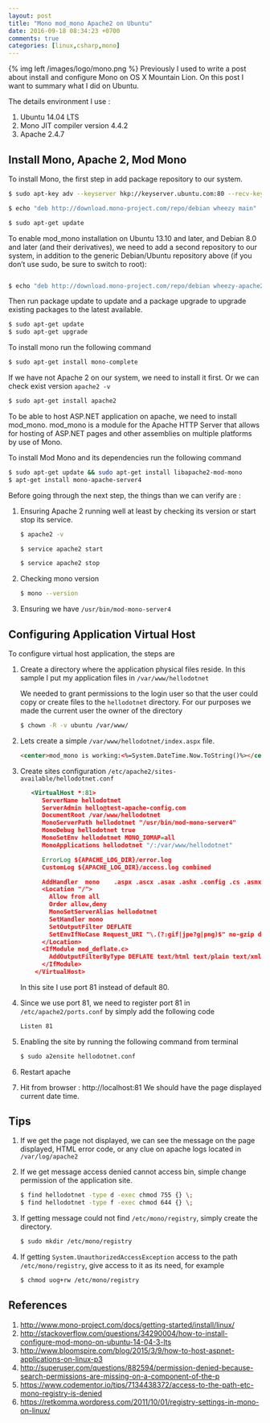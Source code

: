 ```yaml
---
layout: post
title: "Mono mod_mono Apache2 on Ubuntu"
date: 2016-09-18 08:34:23 +0700
comments: true
categories: [linux,csharp,mono]
---
```

{% img left /images/logo/mono.png %}
Previously I used to write a post about install and configure Mono on OS X Mountain Lion. On this post I want to summary what I did on Ubuntu.


The details environment I use :

1. Ubuntu 14.04 LTS
2. Mono JIT compiler version 4.4.2
3. Apache 2.4.7


## Install Mono, Apache 2, Mod Mono
To install Mono, the first step in add package repository to our system.

``` bash
$ sudo apt-key adv --keyserver hkp://keyserver.ubuntu.com:80 --recv-keys 3FA7E0328081BFF6A14DA29AA6A19B38D3D831EF

$ echo "deb http://download.mono-project.com/repo/debian wheezy main" | sudo tee /etc/apt/sources.list.d/mono-xamarin.list

$ sudo apt-get update

```

To enable mod_mono installation on Ubuntu 13.10 and later, and Debian 8.0 and later (and their derivatives), we need to add a second repository to our system, in addition to the generic Debian/Ubuntu repository above (if you don’t use sudo, be sure to switch to root):

``` bash

$ echo "deb http://download.mono-project.com/repo/debian wheezy-apache24-compat main" | sudo tee -a /etc/apt/sources.list.d/mono-xamarin.list

```

Then run package update to update and a package upgrade to upgrade existing packages to the latest available.

``` bash
$ sudo apt-get update
$ sudo apt-get upgrade

```

To install mono run the following command

``` bash install mono
$ sudo apt-get install mono-complete
```

If we have not Apache 2 on our system, we need to install it first. Or we can check exist version <code>apache2 -v</code>

``` bash install apache2
$ sudo apt-get install apache2
```

To be able to host ASP.NET application on apache, we need to install mod_mono. mod_mono is a module for the Apache HTTP Server that allows for hosting of ASP.NET pages and other assemblies on multiple platforms by use of Mono.

To install Mod Mono and its dependencies run the following command

``` bash install mod_mono
$ sudo apt-get update && sudo apt-get install libapache2-mod-mono
$ apt-get install mono-apache-server4
```

Before going through the next step, the things than we can verify are :

1. Ensuring Apache 2 running well at least by checking its version or start stop its service.

    ``` bash apache version
    $ apache2 -v
    ```

    ``` bash start apache
    $ service apache2 start
    ```

    ``` bash stop apache
    $ service apache2 stop
    ```

2. Checking mono version

   ``` bash mono version
   $ mono --version
   ```
3. Ensuring we have <code>/usr/bin/mod-mono-server4</code>


## Configuring Application Virtual Host

To configure virtual host application, the steps are

1. Create a directory where the application physical files reside.
   In this sample I put my  application files in <code>/var/www/hellodotnet</code>

   We needed to grant permissions to the login user so that the user could copy or create files to the <code>hellodotnet</code> directory.  For our purposes we made the current user the owner of the directory

    ``` bash application directory
    $ chown -R -v ubuntu /var/www/
    ```

2. Lets create a simple <code>/var/www/hellodotnet/index.aspx</code> file.

    ``` html index.aspx
    <center>mod_mono is working:<%=System.DateTime.Now.ToString()%></center>

    ```

3. Create sites configuration <code>/etc/apache2/sites-available/hellodotnet.conf</code>

    ``` xml site configuration
       <VirtualHost *:81>
          ServerName hellodotnet
          ServerAdmin hello@test-apache-config.com
          DocumentRoot /var/www/hellodotnet
          MonoServerPath hellodotnet "/usr/bin/mod-mono-server4"
          MonoDebug hellodotnet true
          MonoSetEnv hellodotnet MONO_IOMAP=all
          MonoApplications hellodotnet "/:/var/www/hellodotnet"

          ErrorLog ${APACHE_LOG_DIR}/error.log
          CustomLog ${APACHE_LOG_DIR}/access.log combined

          AddHandler  mono    .aspx .ascx .asax .ashx .config .cs .asmx .axd
          <Location "/">
            Allow from all
            Order allow,deny
            MonoSetServerAlias hellodotnet
            SetHandler mono
            SetOutputFilter DEFLATE
            SetEnvIfNoCase Request_URI "\.(?:gif|jpe?g|png)$" no-gzip dont-vary
          </Location>
          <IfModule mod_deflate.c>
            AddOutputFilterByType DEFLATE text/html text/plain text/xml text/javascript
          </IfModule>
        </VirtualHost>
    ```

   In this site I use port 81 instead of default 80.

4. Since we use port 81, we need to register port 81 in <code>/etc/apache2/ports.conf</code> by simply add the following code

    ``` bash
    Listen 81
    ```
5. Enabling the site by running the following command from terminal

    ``` bash
    $ sudo a2ensite hellodotnet.conf
    ```
6. Restart apache
7. Hit from browser : http://localhost:81
   We should have the page displayed current date time.

## Tips
1. If we get the page not displayed, we can see the message on the page displayed, HTML error code, or any clue on apache logs located in <code>/var/log/apache2</code>

2. If we get message access denied cannot access bin, simple change permission of the application site.

    ``` bash
    $ find hellodotnet -type d -exec chmod 755 {} \;
    $ find hellodotnet -type f -exec chmod 644 {} \;
    ```

3. If getting message could not find <code>/etc/mono/registry</code>, simply create the directory.

    ``` bash
    $ sudo mkdir /etc/mono/registry
    ```

4. If getting <code>System.UnauthorizedAccessException</code> access to the path <code>/etc/mono/registry</code>, give access to it as its need, for example

     ``` bash
     $ chmod uog+rw /etc/mono/registry
     ```

## References
1. http://www.mono-project.com/docs/getting-started/install/linux/
2. http://stackoverflow.com/questions/34290004/how-to-install-configure-mod-mono-on-ubuntu-14-04-3-lts
3. http://www.bloomspire.com/blog/2015/3/9/how-to-host-aspnet-applications-on-linux-p3
4. http://superuser.com/questions/882594/permission-denied-because-search-permissions-are-missing-on-a-component-of-the-p
5. https://www.codementor.io/tips/7134438372/access-to-the-path-etc-mono-registry-is-denied
6. https://retkomma.wordpress.com/2011/10/01/registry-settings-in-mono-on-linux/
